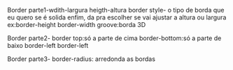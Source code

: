 Border parte1-wdith-largura heigth-altura border style- o tipo de borda que eu quero se é solida enfim, da pra escolher se vai ajustar a altura ou largura ex:border-height border-width groove:borda 3D

Border parte2- border top:só a parte de cima border-bottom:só a parte de baixo border-left border-left

Border parte3- border-radius: arredonda as bordas